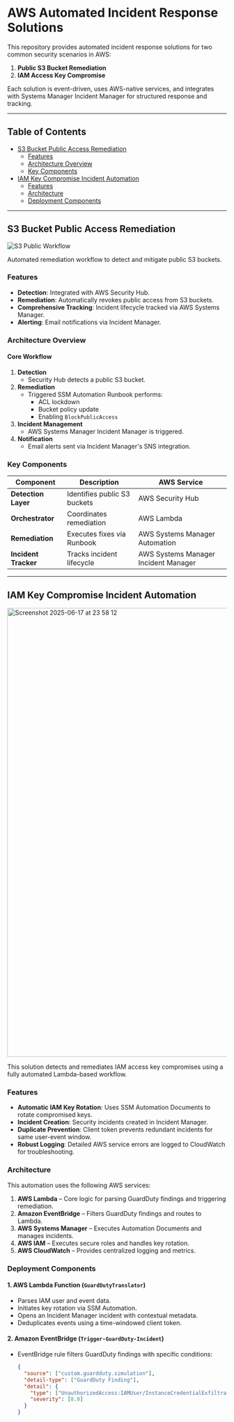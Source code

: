 # AWS Automated Incident Response Solutions

This repository provides automated incident response solutions for two common security scenarios in AWS:

1. **Public S3 Bucket Remediation**
2. **IAM Access Key Compromise**

Each solution is event-driven, uses AWS-native services, and integrates with Systems Manager Incident Manager for structured response and tracking.

---

## Table of Contents

- [S3 Bucket Public Access Remediation](#-s3-bucket-public-access-remediation)
  - [Features](#features)
  - [Architecture Overview](#architecture-overview)
  - [Key Components](#key-components)
- [IAM Key Compromise Incident Automation](#-iam-key-compromise-incident-automation)
  - [Features](#features-1)
  - [Architecture](#architecture)
  - [Deployment Components](#deployment-components)

---

## S3 Bucket Public Access Remediation

![S3 Public Workflow](https://github.com/user-attachments/assets/d6d2351e-293f-4890-a2a0-5f58eb9f4112)

Automated remediation workflow to detect and mitigate public S3 buckets.

### Features

- **Detection**: Integrated with AWS Security Hub.
- **Remediation**: Automatically revokes public access from S3 buckets.
- **Comprehensive Tracking**: Incident lifecycle tracked via AWS Systems Manager.
- **Alerting**: Email notifications via Incident Manager.

### Architecture Overview

#### Core Workflow

1. **Detection**
   - Security Hub detects a public S3 bucket.
2. **Remediation**
   - Triggered SSM Automation Runbook performs:
     - ACL lockdown
     - Bucket policy update
     - Enabling `BlockPublicAccess`
3. **Incident Management**
   - AWS Systems Manager Incident Manager is triggered.
4. **Notification**
   - Email alerts sent via Incident Manager's SNS integration.

### Key Components

| Component           | Description                                 | AWS Service                    |
|--------------------|---------------------------------------------|--------------------------------|
| **Detection Layer**| Identifies public S3 buckets                | AWS Security Hub               |
| **Orchestrator**   | Coordinates remediation                     | AWS Lambda                     |
| **Remediation**    | Executes fixes via Runbook                  | AWS Systems Manager Automation |
| **Incident Tracker**| Tracks incident lifecycle                  | AWS Systems Manager Incident Manager |

---

## IAM Key Compromise Incident Automation

<img width="1031" alt="Screenshot 2025-06-17 at 23 58 12" src="https://github.com/user-attachments/assets/b0892769-dd53-4fe0-9f38-9369c2657480" />

This solution detects and remediates IAM access key compromises using a fully automated Lambda-based workflow.

### Features

- **Automatic IAM Key Rotation**: Uses SSM Automation Documents to rotate compromised keys.
- **Incident Creation**: Security incidents created in Incident Manager.
- **Duplicate Prevention**: Client token prevents redundant incidents for same user-event window.
- **Robust Logging**: Detailed AWS service errors are logged to CloudWatch for troubleshooting.

### Architecture

This automation uses the following AWS services:

1. **AWS Lambda** – Core logic for parsing GuardDuty findings and triggering remediation.
2. **Amazon EventBridge** – Filters GuardDuty findings and routes to Lambda.
3. **AWS Systems Manager** – Executes Automation Documents and manages incidents.
4. **AWS IAM** – Executes secure roles and handles key rotation.
5. **AWS CloudWatch** – Provides centralized logging and metrics.

### Deployment Components

#### 1. AWS Lambda Function (`GuardDutyTranslator`)

- Parses IAM user and event data.
- Initiates key rotation via SSM Automation.
- Opens an Incident Manager incident with contextual metadata.
- Deduplicates events using a time-windowed client token.

#### 2. Amazon EventBridge (`Trigger-GuardDuty-Incident`)

- EventBridge rule filters GuardDuty findings with specific conditions:
  ```json
  {
    "source": ["custom.guardduty.simulation"],
    "detail-type": ["GuardDuty Finding"],
    "detail": {
      "type": ["UnauthorizedAccess:IAMUser/InstanceCredentialExfiltration"],
      "severity": [8.0]
    }
  }
